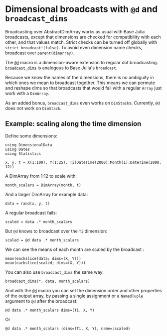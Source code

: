 # Dimensional broadcasts with `@d` and `broadcast_dims`

Broadcasting over AbstractDimArray works as usual with Base Julia broadcasts,
except that dimensions are checked for compatibility with each other, and that
values match. Strict checks can be turned off globally with
`strict_broadcast!(false)`. 
To avoid even dimension name checks, broadcast over `parent(dimarray)`.

The [`@d`](@ref) macro is a dimension-aware extension to regular dot broadcasting.
[`broadcast_dims`](@ref) is analogous to Base Julia's `broadcast`. 

Because we know the names of the dimensions, there is no ambiguity in which ones
we mean to broadcast together. This means we can permute and reshape dims so
that broadcasts that would fail with a regular `Array` just work with a
`DimArray`. 

As an added bonus, `broadcast_dims` even works on `DimStack`s. Currently, `@d` 
does not work on `DimStack`.

## Example: scaling along the time dimension

Define some dimensions:

````@example bd
using DimensionalData
using Dates
using Statistics
````

````@ansi bd
x, y, t = X(1:100), Y(1:25), Ti(DateTime(2000):Month(1):DateTime(2000, 12))
````

A DimArray from 1:12 to scale with:

````@ansi bd
month_scalars = DimArray(month, t)
````

And a larger DimArray for example data:

````@ansi bd
data = rand(x, y, t)
````

A regular broadcast fails:

````@ansi bd
scaled = data .* month_scalars
````

But `@d` knows to broadcast over the `Ti` dimension:

````@ansi bd
scaled = @d data .* month_scalars
````

We can see the means of each month are scaled by the broadcast :

````@ansi bd
mean(eachslice(data; dims=(X, Y)))
mean(eachslice(scaled; dims=(X, Y)))
````

You can also use `broadcast_dims` the same way:

````@ansi bd
broadcast_dims(*, data, month_scalars)
````

And with the [`@d`](@ref) macro you can set the dimension order and other
properties of the output array, by passing a single assignment or a `NamedTuple`
argument to `@d` after the broadcast:

````@ansi bd
@d data .* month_scalars dims=(Ti, X, Y)
````

Or
````@ansi bd
@d data .* month_scalars (dims=(Ti, X, Y), name=:scaled)
````
